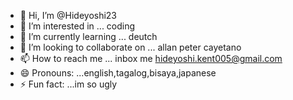 - 👋 Hi, I’m @Hideyoshi23
- 👀 I’m interested in ... coding
- 🌱 I’m currently learning ... deutch
- 💞️ I’m looking to collaborate on ... allan peter cayetano
- 📫 How to reach me ... inbox me hideyoshi.kent005@gmail.com
- 😄 Pronouns: ...english,tagalog,bisaya,japanese
- ⚡ Fun fact: ...im so ugly

<!---
Hideyoshi23/Hideyoshi23 is a ✨ special ✨ repository because its `README.md` (this file) appears on your GitHub profile.
You can click the Preview link to take a look at your changes.
--->
